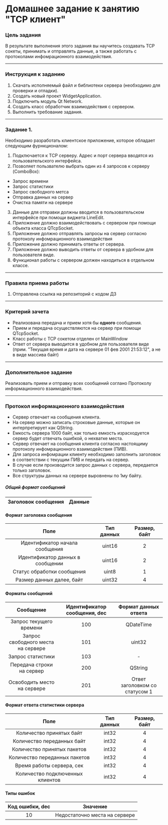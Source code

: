 # Домашнее задание к занятию "TCP клиент"

### Цель задания

В результате выполнения этого задания вы научитесь создавать TCP сокеты, принимать и отправлять данные, а также работать с протоколами инфомрационного взаимодействия.

------

### Инструкция к заданию

1. Скачать исполняемый файл и библиотеки сервера (необходимо для проверки и отладки).
2. Создать новый проект WidgetApplication.
3. Подключить модуль Qt Network.
4. Создать класс обработчик взаимодействия с сервером.
5. Выполнить требование задания.

------

### Задание 1. 

Необходимо разработать клиентское приложение, которое обладает следующим фурнкционалом:

1. Подключается к TCP серверу. Адрес и порт сервера вводятся из пользовательского интерфейса.
2. Позволяет пользвателю выбрать один из 4 запросов к серверу (ComboBox):
  * Запрос времени
  * Запрос статистики
  * Запрос свободного метса
  * Отправка данных на сервер
  * Очистка памяти на сервере
3. Данные для отправки должны вводится в пользовательском интерфейсе при помощи виджета LineEdit.
4. Приложение должно взаимодействовать с сервером при помощи объекта класса QTcpSocket.
5. Приложение должно отправлять запросы на сервер согласно протоколу инфомрационного взаимодействия
6. Приложение должно принимать ответы от сервера.
7. Приложение должно выводить ответы от сервера в удобном для пользователя виде.
8. Функционал работы с сервером должен находиться в отдельном классе.


------

### Правила приема работы

1. Отправлена ссылка на репозиторий с кодом ДЗ

------

### Критерий зачета

* Реализована передача и прием хотя бы **одного** сообщения.
* Прием и передача осуществляются на сервер при помощи QTcpSocket.
* Класс работы с TCP сокетом отделен от MainWindow
* Ответ от сервера выводится в удобном для пользователя виде (прим. "Текущая время и дата на сервере 01 фев 2001 21:53:12", а не в виде массива байт)

------

### Дополнительное задание

Реализовать прием и отправку всех сообщений соглано Протоколу информационного взаимодействия.

------

### Протокол информационного взаимодействия

- Сервер отвечает на сообщения клиента. 
- На сервер можно записать строковые данные, которые он интерпретирует как QString.
- Емкость сервера 1000 байт, как только емкость израсходуется сервер будет отвечать ошибкой, о нехватке места.
- Сервер отвечает на сообщения клиента согласно настоящиму протоколу инфомрационного взаимодействия (ПИВ).
- Для запроса инфомрации клиенту необходимо заполнить заголовок в соответствии с текущим ПИВ и передать на сервер.
- В случае если производится запрос данных с сервера, передается только заголовок.
- Все структуры данных на сервере выровнены по 1му байту.

##### Общий формат сообщений

| Заголовок сообщения | Данные |
|:---------:|:---------:|

#### Формат заголовка сообщения

| Поле | Тип данных | Размер, байт |
|:---------:|:---------:|:---------:|
|Идентификатор начала сообщения|uint16|2|
|Идентификатор данных в сообщении|uint16|2|
|Статус обработки сообщения|uint8|1|
|Размер данных далее, байт|uint32|4|

#### Форматы сообщений

| Сообщение | Идентификатор сообщения, dec | Формат данных ответа |
|:---------:|:---------:|:---------:|
|Запрос текущего времени|100|QDateTime|
|Запрос свободного места на сервере|101|uint32|
|Запрос статистики|103|-|
|Передача строки на сервер|200|QString|
|Освободить место на сервере|201|Ответ заголовком со статусом 1|

#### Формат ответа статистики сервера

| Поле | Тип данных | Размер, байт |
|:---------:|:---------:|:---------:|
|Количество принятых байт|int32|4|
|Количество переданных байт|int32|4|
|Количество принятых пакетов|int32|4|
|Количество переданных пакетов|int32|4|
|Время работы сервера, сек|int32|4|
|Количество подключенных клиентов|int32|4|

#### Типы ошибок 

| Код ошибки, dec | Значение |
|:---------:|:---------:|
|10|Недостаточно места на сервере|


